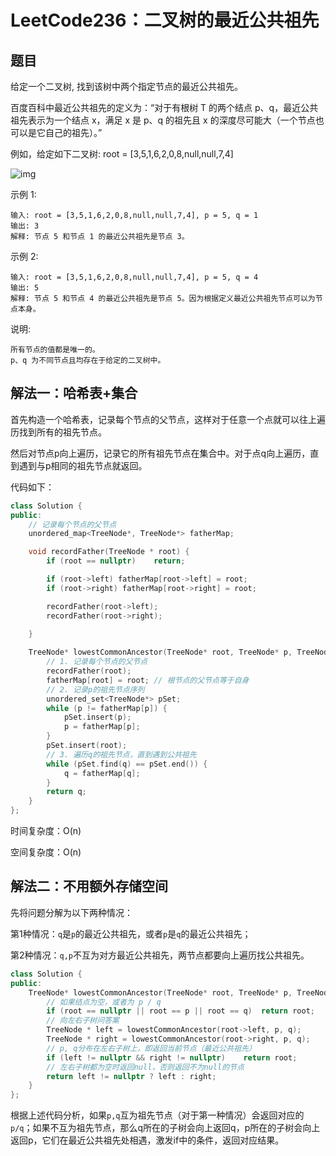 # LeetCode236：二叉树的最近公共祖先

## 题目

给定一个二叉树, 找到该树中两个指定节点的最近公共祖先。

百度百科中最近公共祖先的定义为：“对于有根树 T 的两个结点 p、q，最近公共祖先表示为一个结点 x，满足 x 是 p、q 的祖先且 x 的深度尽可能大（一个节点也可以是它自己的祖先）。”

例如，给定如下二叉树:  root = [3,5,1,6,2,0,8,null,null,7,4]

![img](https://assets.leetcode-cn.com/aliyun-lc-upload/uploads/2018/12/15/binarytree.png)

示例 1:

```
输入: root = [3,5,1,6,2,0,8,null,null,7,4], p = 5, q = 1
输出: 3
解释: 节点 5 和节点 1 的最近公共祖先是节点 3。
```

示例 2:

```
输入: root = [3,5,1,6,2,0,8,null,null,7,4], p = 5, q = 4
输出: 5
解释: 节点 5 和节点 4 的最近公共祖先是节点 5。因为根据定义最近公共祖先节点可以为节点本身。
```

说明:

```
所有节点的值都是唯一的。
p、q 为不同节点且均存在于给定的二叉树中。
```

## 解法一：哈希表+集合

首先构造一个哈希表，记录每个节点的父节点，这样对于任意一个点就可以往上遍历找到所有的祖先节点。

然后对节点p向上遍历，记录它的所有祖先节点在集合中。对于点q向上遍历，直到遇到与p相同的祖先节点就返回。

代码如下：

```c++
class Solution {
public:
    // 记录每个节点的父节点
    unordered_map<TreeNode*, TreeNode*> fatherMap;

    void recordFather(TreeNode * root) {
        if (root == nullptr)    return;

        if (root->left) fatherMap[root->left] = root;
        if (root->right) fatherMap[root->right] = root;

        recordFather(root->left);
        recordFather(root->right);
        
    }

    TreeNode* lowestCommonAncestor(TreeNode* root, TreeNode* p, TreeNode* q) {
        // 1. 记录每个节点的父节点
        recordFather(root);
        fatherMap[root] = root; // 根节点的父节点等于自身
        // 2. 记录p的祖先节点序列
        unordered_set<TreeNode*> pSet;
        while (p != fatherMap[p]) {
            pSet.insert(p);
            p = fatherMap[p];
        }
        pSet.insert(root);
        // 3. 遍历q的祖先节点，直到遇到公共祖先
        while (pSet.find(q) == pSet.end()) {
            q = fatherMap[q];
        }
        return q;
    }
};
```

时间复杂度：O(n)

空间复杂度：O(n)

## 解法二：不用额外存储空间

先将问题分解为以下两种情况：

第1种情况：`q`是`p`的最近公共祖先，或者`p`是`q`的最近公共祖先；

第2种情况：`q,p`不互为对方最近公共祖先，两节点都要向上遍历找公共祖先。

```c++
class Solution {
public:
    TreeNode* lowestCommonAncestor(TreeNode* root, TreeNode* p, TreeNode* q) {
        // 如果结点为空，或者为 p / q
        if (root == nullptr || root == p || root == q)  return root;
        // 向左右子树问答案
        TreeNode * left = lowestCommonAncestor(root->left, p, q);
        TreeNode * right = lowestCommonAncestor(root->right, p, q);
        // p, q分布在左右子树上，即返回当前节点（最近公共祖先）
        if (left != nullptr && right != nullptr)    return root;
        // 左右子树都为空时返回null，否则返回不为null的节点
        return left != nullptr ? left : right;
    }
};
```

根据上述代码分析，如果`p,q`互为祖先节点（对于第一种情况）会返回对应的`p/q`；如果不互为祖先节点，那么q所在的子树会向上返回q，p所在的子树会向上返回p，它们在最近公共祖先处相遇，激发if中的条件，返回对应结果。